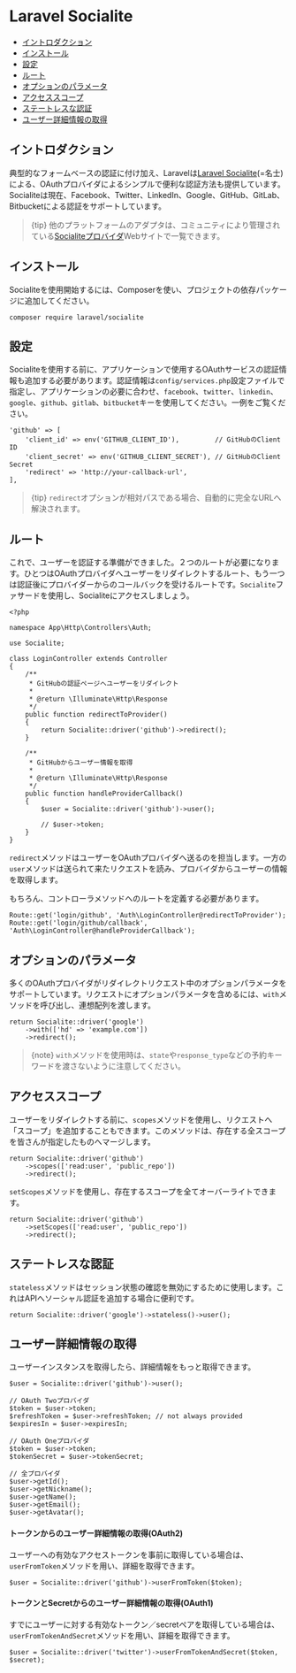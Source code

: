 # Laravel Socialite

- [イントロダクション](#introduction)
- [インストール](#installation)
- [設定](#configuration)
- [ルート](#routing)
- [オプションのパラメータ](#optional-parameters)
- [アクセススコープ](#access-scopes)
- [ステートレスな認証](#stateless-authentication)
- [ユーザー詳細情報の取得](#retrieving-user-details)

<a name="introduction"></a>
## イントロダクション

典型的なフォームベースの認証に付け加え、Laravelは[Laravel Socialite](https://github.com/laravel/socialite)(=名士)による、OAuthプロバイダによるシンプルで便利な認証方法も提供しています。Socialiteは現在、Facebook、Twitter、LinkedIn、Google、GitHub、GitLab、Bitbucketによる認証をサポートしています。

> {tip} 他のプラットフォームのアダプタは、コミュニティにより管理されている[Socialiteプロバイダ](https://socialiteproviders.github.io/)Webサイトで一覧できます。

<a name="installation"></a>
## インストール

Socialiteを使用開始するには、Composerを使い、プロジェクトの依存パッケージに追加してください。

    composer require laravel/socialite

<a name="configuration"></a>
## 設定

Socialiteを使用する前に、アプリケーションで使用するOAuthサービスの認証情報も追加する必要があります。認証情報は`config/services.php`設定ファイルで指定し、アプリケーションの必要に合わせ、`facebook`、`twitter`、`linkedin`、`google`、`github`、`gitlab`、`bitbucket`キーを使用してください。一例をご覧ください。

    'github' => [
        'client_id' => env('GITHUB_CLIENT_ID'),         // GitHubのClient ID
        'client_secret' => env('GITHUB_CLIENT_SECRET'), // GitHubのClient Secret
        'redirect' => 'http://your-callback-url',
    ],

> {tip} `redirect`オプションが相対パスである場合、自動的に完全なURLへ解決されます。

<a name="routing"></a>
## ルート

これで、ユーザーを認証する準備ができました。２つのルートが必要になります。ひとつはOAuthプロバイダへユーザーをリダイレクトするルート、もう一つは認証後にプロバイダーからのコールバックを受けるルートです。`Socialite`ファサードを使用し、Socialiteにアクセスしましょう。

    <?php

    namespace App\Http\Controllers\Auth;

    use Socialite;

    class LoginController extends Controller
    {
        /**
         * GitHubの認証ページヘユーザーをリダイレクト
         *
         * @return \Illuminate\Http\Response
         */
        public function redirectToProvider()
        {
            return Socialite::driver('github')->redirect();
        }

        /**
         * GitHubからユーザー情報を取得
         *
         * @return \Illuminate\Http\Response
         */
        public function handleProviderCallback()
        {
            $user = Socialite::driver('github')->user();

            // $user->token;
        }
    }

`redirect`メソッドはユーザーをOAuthプロバイダへ送るのを担当します。一方の`user`メソッドは送られて来たリクエストを読み、プロバイダからユーザーの情報を取得します。

もちろん、コントローラメソッドへのルートを定義する必要があります。

    Route::get('login/github', 'Auth\LoginController@redirectToProvider');
    Route::get('login/github/callback', 'Auth\LoginController@handleProviderCallback');

<a name="optional-parameters"></a>
## オプションのパラメータ

多くのOAuthプロバイダがリダイレクトリクエスト中のオプションパラメータをサポートしています。リクエストにオプションパラメータを含めるには、`with`メソッドを呼び出し、連想配列を渡します。

    return Socialite::driver('google')
        ->with(['hd' => 'example.com'])
        ->redirect();

> {note} `with`メソッドを使用時は、`state`や`response_type`などの予約キーワードを渡さないように注意してください。

<a name="access-scopes"></a>
## アクセススコープ

ユーザーをリダイレクトする前に、`scopes`メソッドを使用し、リクエストへ「スコープ」を追加することもできます。このメソッドは、存在する全スコープを皆さんが指定したものへマージします。

    return Socialite::driver('github')
        ->scopes(['read:user', 'public_repo'])
        ->redirect();

`setScopes`メソッドを使用し、存在するスコープを全てオーバーライトできます。

    return Socialite::driver('github')
        ->setScopes(['read:user', 'public_repo'])
        ->redirect();

<a name="stateless-authentication"></a>
## ステートレスな認証

`stateless`メソッドはセッション状態の確認を無効にするために使用します。これはAPIへソーシャル認証を追加する場合に便利です。

    return Socialite::driver('google')->stateless()->user();

<a name="retrieving-user-details"></a>
## ユーザー詳細情報の取得

ユーザーインスタンスを取得したら、詳細情報をもっと取得できます。

    $user = Socialite::driver('github')->user();

    // OAuth Twoプロバイダ
    $token = $user->token;
    $refreshToken = $user->refreshToken; // not always provided
    $expiresIn = $user->expiresIn;

    // OAuth Oneプロバイダ
    $token = $user->token;
    $tokenSecret = $user->tokenSecret;

    // 全プロバイダ
    $user->getId();
    $user->getNickname();
    $user->getName();
    $user->getEmail();
    $user->getAvatar();

#### トークンからのユーザー詳細情報の取得(OAuth2)

ユーザーへの有効なアクセストークンを事前に取得している場合は、`userFromToken`メソッドを用い、詳細を取得できます。

    $user = Socialite::driver('github')->userFromToken($token);

#### トークンとSecretからのユーザー詳細情報の取得(OAuth1)

すでにユーザーに対する有効なトークン／secretペアを取得している場合は、`userFromTokenAndSecret`メソッドを用い、詳細を取得できます。

    $user = Socialite::driver('twitter')->userFromTokenAndSecret($token, $secret);
